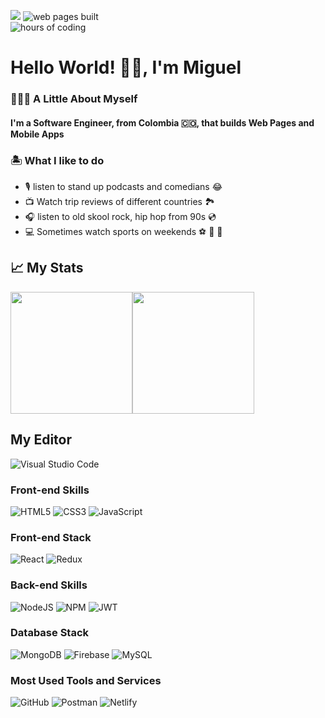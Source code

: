 ![](https://komarev.com/ghpvc/?username=your-github-username)
![web pages built](https://img.shields.io/badge/web%20pages%20built%20-16-green)		
![hours of coding](https://img.shields.io/badge/hours%20of%20coding-1350-orange)

# Hello World! 👋🏼, I'm Miguel

### 🧑🏽‍💻 A Little About Myself
#### I'm a Software Engineer, from Colombia 🇨🇴, that builds Web Pages and Mobile Apps 

### 🏝 What I like to do

* 🎙 listen to stand up podcasts and comedians 😂
* 📺 Watch trip reviews of different countries 🏞
* 🎧 listen to old skool rock, hip hop from 90s 💿
* 💻 Sometimes watch sports on weekends ⚽️ 🏀 🏈

<h2 align="left"> 📈 My Stats</h2>

<div style="display: flex; flex-direction: row;">
 <img class="img" src="https://github-readme-stats.vercel.app/api?username=andresmgomez&hide=contribs&show_icons=true&theme=nord" height="195px" />
 <img class="img" src="https://github-readme-stats.vercel.app/api/top-langs/?username=andresmgomez&theme=nord&layout=compact" height="195px" />
</div>
 
<h2 align="left">My Editor</h2>

![Visual Studio Code](https://img.shields.io/badge/Visual%20Studio%20Code-0078d7.svg?style=for-the-badge&logo=visual-studio-code&logoColor=white)
 
<h3 align="left">Front-end Skills</h3>

![HTML5](https://img.shields.io/badge/html5-%23E34F26.svg?style=for-the-badge&logo=html5&logoColor=white)
![CSS3](https://img.shields.io/badge/css3-%231572B6.svg?style=for-the-badge&logo=css3&logoColor=white)
![JavaScript](https://img.shields.io/badge/javascript-%23323330.svg?style=for-the-badge&logo=javascript&logoColor=%23F7DF1E)

<h3 align="left">Front-end Stack</h3>
  
![React](https://img.shields.io/badge/react-%2320232a.svg?style=for-the-badge&logo=react&logoColor=%2361DAFB)
![Redux](https://img.shields.io/badge/redux-%23593d88.svg?style=for-the-badge&logo=redux&logoColor=white)

<h3 align="left">Back-end Skills</h3>

![NodeJS](https://img.shields.io/badge/node.js-6DA55F?style=for-the-badge&logo=node.js&logoColor=white)
![NPM](https://img.shields.io/badge/NPM-%23000000.svg?style=for-the-badge&logo=npm&logoColor=white)
![JWT](https://img.shields.io/badge/JWT-black?style=for-the-badge&logo=JSON%20web%20tokens)

<h3 align="left">Database Stack</h3>

![MongoDB](https://img.shields.io/badge/MongoDB-%234ea94b.svg?style=for-the-badge&logo=mongodb&logoColor=white)
![Firebase](https://img.shields.io/badge/Firebase-039BE5?style=for-the-badge&logo=Firebase&logoColor=white)
![MySQL](https://img.shields.io/badge/mysql-%2300f.svg?style=for-the-badge&logo=mysql&logoColor=white)
  
<h3 align="left">Most Used Tools and Services</h3>

![GitHub](https://img.shields.io/badge/github-%23121011.svg?style=for-the-badge&logo=github&logoColor=white)
![Postman](https://img.shields.io/badge/Postman-FF6C37?style=for-the-badge&logo=postman&logoColor=white)
![Netlify](https://img.shields.io/badge/netlify-%23000000.svg?style=for-the-badge&logo=netlify&logoColor=#00C7B7)
 
  
